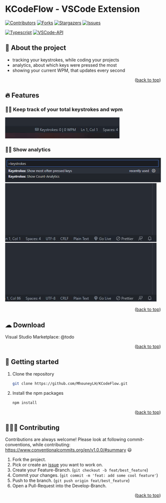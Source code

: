 <a name="readme_top"></a>

# KCodeFlow - VSCode Extension

[![Contributors][contributors_shield]][contributors_url]
[![Forks][forks_shield]][forks_url]
[![Stargazers][stars_shield]][stars_url]
[![Issues][issues_shield]][issues_url]
<br>

[![Typescript][typescript_shield]][typescript_url]
[![VSCode-API][vscode_api_shield]][vscode_api_url]

## 📑 About the project

- tracking your keystrokes, while coding your projects
- analytics, about which keys were pressed the most
- showing your current WPM, that updates every second
<p align="right">(<a href="#readme_top">back to top</a>)</p>

## 🔥 Features

### 👍🏻 Keep track of your total keystrokes and wpm

![](./docs/keystrokes_and_wpm.gif)

### 👍🏻 Show analytics

![](./docs/commands_in_palette.png)
![](./docs/keystrokes_analytics.gif)
![](./docs/pressed_keys_analytics.gif)

<p align="right">(<a href="#readme_top">back to top</a>)</p>

## ☁ Download

Visual Studio Marketplace: @todo

<p align="right">(<a href="#readme_top">back to top</a>)</p>

## 🔢 Getting started

1. Clone the repository
   ```sh
   git clone https://github.com/MhouneyLH/KCodeFlow.git
   ```
2. Install the npm packages
   ```sh
   npm install
   ```
   <p align="right">(<a href="#readme_top">back to top</a>)</p>

## 👨🏻‍💼 Contributing

Contributions are always welcome! Please look at following commit-conventions, while contributing: https://www.conventionalcommits.org/en/v1.0.0/#summary 😃

1. Fork the project.
2. Pick or create an [issue](https://github.com/MhouneyLH/KCodeFlow/issues) you want to work on.
3. Create your Feature-Branch. (`git checkout -b feat/best_feature`)
4. Commit your changes. (`git commit -m 'feat: add some cool feature'`)
5. Push to the branch. (`git push origin feat/best_feature`)
6. Open a Pull-Request into the Develop-Branch.
<p align="right">(<a href="#readme_top">back to top</a>)</p>

<!-- Links and Images -->

[contributors_shield]: https://img.shields.io/github/contributors/MhouneyLH/KCodeFlow.svg?style=for-the-badge
[contributors_url]: https://github.com/MhouneyLH/KCodeFlow/graphs/contributors
[forks_shield]: https://img.shields.io/github/forks/MhouneyLH/KCodeFlow.svg?style=for-the-badge
[forks_url]: https://github.com/MhouneyLH/KCodeFlow/network/members
[stars_shield]: https://img.shields.io/github/stars/MhouneyLH/KCodeFlow.svg?style=for-the-badge
[stars_url]: https://github.com/MhouneyLH/KCodeFlow/stargazers
[issues_shield]: https://img.shields.io/github/issues/MhouneyLH/KCodeFlow.svg?style=for-the-badge
[issues_url]: https://github.com/MhouneyLH/KCodeFlow/issues
[typescript_shield]: https://img.shields.io/badge/TypeScript-007ACC
[typescript_url]: https://github.com/microsoft/TypeScript
[vscode_api_shield]: https://img.shields.io/badge/Made%20for-VSCode-1f425f.svg
[vscode_api_url]: https://code.visualstudio.com/api/references/vscode-api
